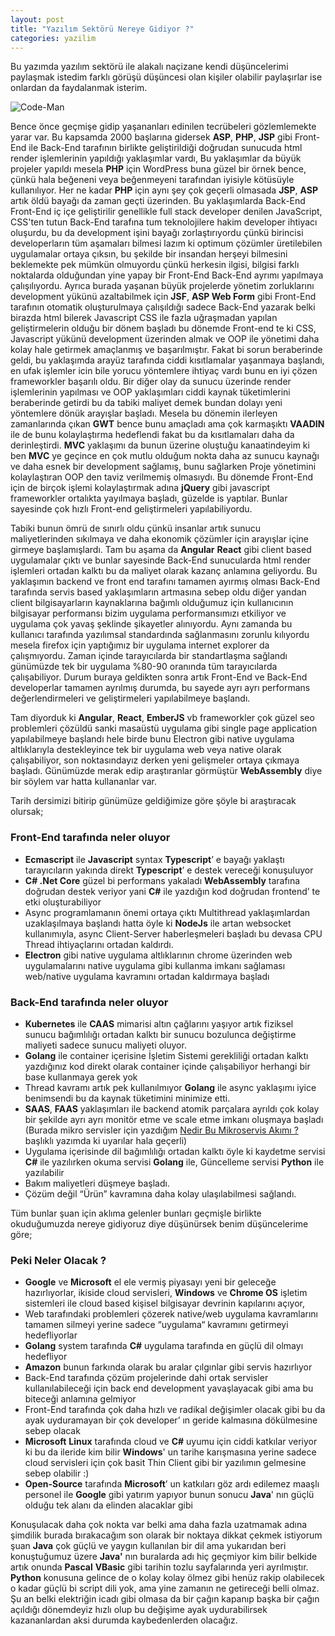 ```yaml
---
layout: post
title: "Yazılım Sektörü Nereye Gidiyor ?"
categories: yazilim
---
```


Bu yazımda yazılım sektörü ile alakalı naçizane kendi düşüncelerimi paylaşmak istedim farklı görüşü düşüncesi olan kişiler olabilir paylaşırlar ise onlardan da faydalanmak isterim. 

![Code-Man](https://fmarslan.com/assets/img/coding-man.jpg)

Bence önce geçmişe gidip yaşananları edinilen tecrübeleri gözlemlemekte yarar var. Bu kapsamda 2000 başlarına gidersek **ASP**, **PHP**, **JSP** gibi Front-End ile Back-End tarafının birlikte geliştirildiği doğrudan sunucuda html render işlemlerinin yapıldığı yaklaşımlar vardı, Bu yaklaşımlar da büyük projeler yapıldı mesela **PHP** için WordPress buna güzel bir örnek bence, çünkü hala beğeneni veya beğenmeyeni tarafından iyisiyle kötüsüyle kullanılıyor. Her ne kadar **PHP** için aynı şey çok geçerli olmasada **JSP**, **ASP** artık öldü bayağı da zaman geçti üzerinden. Bu yaklaşımlarda Back-End Front-End iç içe geliştirilir genellikle full stack developer denilen JavaScript, CSS'ten tutun Back-End tarafına tum teknolojilere hakim developer ihtiyacı oluşurdu,  bu da development işini bayağı zorlaştırıyordu çünkü birincisi developerların tüm aşamaları bilmesi lazım ki optimum çözümler üretilebilen uygulamalar ortaya çıksın, bu şekilde bir insandan herşeyi bilmesini beklemekte pek mümkün olmuyordu çünkü herkesin ilgisi, bilgisi farklı noktalarda olduğundan yine yapay bir Front-End Back-End ayrımı yapılmaya çalışılıyordu. Ayrıca burada yaşanan büyük projelerde yönetim zorluklarını development yükünü azaltabilmek için **JSF**, **ASP Web Form** gibi Front-End tarafının otomatik oluşturulmaya çalışıldığı sadece Back-End yazarak belki birazda html bilerek Javascript CSS ile fazla uğraşmadan yapılan geliştirmelerin olduğu bir dönem başladı bu dönemde Front-end te ki CSS, Javascript yükünü development üzerinden almak ve OOP ile yönetimi daha kolay hale getirmek amaçlanmış ve başarılmıştır. Fakat bi sorun beraberinde geldi, bu yaklaşımda arayüz tarafında ciddi kısıtlamalar yaşanmaya başlandı, en ufak işlemler icin bile yorucu yöntemlere ihtiyaç vardı bunu en iyi çözen frameworkler başarılı oldu. Bir diğer olay da sunucu üzerinde render işlemlerinin yapılması ve OOP yaklaşımları ciddi kaynak tüketimlerini beraberinde getirdi bu da tabiki maliyet demek bundan dolayı yeni yöntemlere dönük arayışlar başladı. Mesela bu dönemin ilerleyen zamanlarında çıkan **GWT** bence bunu amaçladı ama çok karmaşıktı **VAADIN** ile de bunu kolaylaştırma hedeflendi  fakat bu da kısıtlamaları daha da derinleştirdi. **MVC** yaklaşımı da bunun üzerine oluştuğu kanaatindeyim ki ben **MVC** ye geçince en çok mutlu olduğum nokta daha az sunucu kaynağı ve daha esnek bir development sağlamış, bunu sağlarken Proje yönetimini kolaylaştıran OOP den taviz verilmemiş olmasıydı.  Bu dönemde Front-End için de birçok işlemi kolaylaştırmak adına **jQuery** gibi javascript frameworkler ortalıkta yayılmaya başladı, güzelde is yaptılar. Bunlar sayesinde çok hızlı Front-end geliştirmeleri yapılabiliyordu. 

Tabiki bunun ömrü de sınırlı oldu çünkü insanlar artık sunucu maliyetlerinden sıkılmaya ve daha ekonomik çözümler için arayışlar içine girmeye başlamışlardı. Tam bu aşama da **Angular** **React** gibi client based uygulamalar çıktı ve bunlar sayesinde Back-End sunucularda html render işlemleri ortadan kalktı bu da maliyet olarak kazanç anlamına geliyordu. Bu yaklaşımın backend ve front end tarafını tamamen ayırmış olması Back-End tarafında servis based yaklaşımların artmasına sebep oldu diğer yandan client bilgisayarların kaynaklarına bağımlı olduğumuz için kullanıcının bilgisayar performansı bizim uygulama performansımızı etkiliyor ve uygulama çok yavaş şeklinde şikayetler alınıyordu. Aynı zamanda bu kullanıcı tarafında yazılımsal standardında sağlanmasını zorunlu kılıyordu mesela firefox için yaptığımız bir uygulama internet explorer da çalışmıyordu. Zaman içinde tarayıcılarda bir standartlaşma sağlandı günümüzde tek bir uygulama %80-90 oranında tüm tarayıcılarda çalışabiliyor. Durum buraya geldikten sonra artık Front-End ve Back-End developerlar tamamen ayrılmış durumda,  bu sayede ayrı ayrı performans değerlendirmeleri ve geliştirmeleri yapılabilmeye başlandı. 

Tam diyorduk ki **Angular**, **React**, **EmberJS** vb frameworkler çok güzel seo problemleri çözüldü sanki masaüstü uygulama gibi single page application yapılabilmeye başlandı hele birde bunu Electron gibi native uygulama altlıklarıyla destekleyince tek bir uygulama web veya native olarak çalışabiliyor, son noktasındayız derken yeni gelişmeler ortaya çıkmaya başladı. Günümüzde merak edip araştıranlar görmüştür **WebAssembly** diye bir söylem var hatta kullananlar var.

Tarih dersimizi bitirip günümüze geldiğimize göre şöyle bi araştıracak olursak;

### Front-End tarafında neler oluyor

- **Ecmascript** ile **Javascript** syntax **Typescript**’ e bayağı yaklaştı tarayıcıların yakında direkt **Typescript**’ e destek vereceği konuşuluyor
- **C# .Net Core** güzel bi performans yakaladı **WebAssembly** tarafına doğrudan destek veriyor yani **C#** ile yazdığın kod doğrudan frontend’ te etki oluşturabiliyor
- Async programlamanın önemi ortaya çıktı Multithread yaklaşımlardan uzaklaşılmaya başlandı hatta öyle ki **NodeJs** ile artan websocket kullanımıyla, async Client-Server haberleşmeleri başladı bu devasa CPU Thread ihtiyaçlarını ortadan kaldırdı.
- **Electron** gibi native uygulama altlıklarının chrome üzerinden web uygulamalarını native uygulama gibi kullanma imkanı sağlaması web/native uygulama kavramını ortadan kaldırmaya başladı

### Back-End tarafında neler oluyor

- **Kubernetes** ile **CAAS** mimarisi altın çağlarını yaşıyor artık fiziksel sunucu bağımlılığı ortadan kalktı bir sunucu bozulunca değiştirme maliyeti sadece sunucu maliyeti oluyor.
- **Golang** ile container içerisine İşletim Sistemi gerekliliği ortadan kalktı yazdığınız kod direkt olarak  container içinde çalışabiliyor herhangi bir base kullanmaya gerek yok
- Thread kavramı artık pek kullanılmıyor **Golang** ile async yaklaşımı iyice benimsendi bu da kaynak tüketimini minimize etti.
- **SAAS**, **FAAS** yaklaşımları ile backend atomik parçalara ayrıldı çok kolay bir şekilde ayrı ayrı monitör etme ve scale etme imkanı oluşmaya başladı (Burada mikro servisler için yazdığım [Nedir Bu Mikroservis Akımı ?](https://fmarslan.com/microservice/2021/01/22/nedir-bu-mikroservis-akimi.html) başlıklı yazımda ki uyarılar hala geçerli)
- Uygulama içerisinde dil bağımlılığı ortadan kalktı öyle ki kaydetme servisi **C#** ile yazılırken okuma servisi **Golang** ile, Güncelleme servisi **Python** ile yazılabilir
- Bakım maliyetleri düşmeye başladı.
- Çözüm değil “Ürün” kavramına daha kolay ulaşılabilmesi sağlandı.


Tüm bunlar şuan için aklıma gelenler bunları geçmişle birlikte okuduğumuzda nereye gidiyoruz diye düşünürsek benim düşüncelerime göre;

### Peki Neler Olacak ?

- **Google** ve **Microsoft** el ele vermiş piyasayı yeni bir geleceğe hazırlıyorlar, ikiside cloud servisleri, **Windows**  ve **Chrome OS** işletim sistemleri ile cloud based kişisel bilgisayar devrinin kapılarını açıyor, 
- Web tarafındaki problemleri çözerek native/web uygulama kavramlarını tamamen silmeyi yerine sadece “uygulama“ kavramını getirmeyi hedefliyorlar
- **Golang** system tarafında **C#** uygulama tarafında en güçlü dil olmayı hedefliyor
- **Amazon** bunun farkında olarak bu aralar çılgınlar gibi servis hazırlıyor
- Back-End tarafında çözüm projelerinde dahi ortak servisler kullanılabileceği için back end development yavaşlayacak gibi ama bu biteceği anlamına gelmiyor
- Front-End tarafında çok daha hızlı ve radikal değişimler olacak gibi bu da ayak uyduramayan bir çok developer’ ın  geride kalmasına dökülmesine sebep olacak
- **Microsoft** **Linux** tarafında cloud ve **C#** uyumu için ciddi katkılar veriyor ki bu da ileride kim bilir **Windows**' un tarihe karışmasına yerine sadece cloud servisleri için çok basit Thin Client gibi bir yazılımın gelmesine sebep olabilir :)
- **Open-Source** tarafında **Microsoft**’ un katkıları göz ardı edilemez maaşlı personel ile **Google** gibi yatırım yapıyor bunun sonucu **Java**' nın güçlü olduğu tek alanı da elinden alacaklar gibi

Konuşulacak daha çok nokta var belki ama daha fazla uzatmamak adına şimdilik burada bırakacağım son olarak bir noktaya dikkat çekmek istiyorum şuan **Java** çok güçlü ve yaygın kullanılan bir dil ama yukarıdan beri konuştuğumuz üzere **Java'** nın buralarda adı hiç geçmiyor kim bilir belkide artık onunda **Pascal** **VBasic** gibi tarihin tozlu sayfalarında yeri ayrılmıştır. **Python** konusuna gelince de o kolay kolay ölmez gibi henüz rakip olabilecek o kadar güçlü bi script dili yok, ama yine zamanın ne getireceği belli olmaz. Şu an belki elektriğin icadı gibi olmasa da bir çağın kapanıp başka bir çağın açıldığı dönemdeyiz hızlı olup bu değişime ayak uydurabilirsek kazananlardan aksi durumda kaybedenlerden olacağız.
